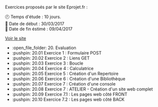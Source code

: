 Exercices proposés par le site Eprojet.fr :

:clock8: Temps d'étude : 10 jours.<br />
:date: Date de début : 30/03/2017<br />
:date: Date de fin éstimé : 09/04/2017<br />

<a href="https://www.eprojet.fr/cours/php/20-php-evaluation" target="_blank">Voir le site</a>

<ul>
	<li>:open_file_folder: 20. Evaluation</li>
	<li>:pushpin: 20.01   Exercice 1 : Formulaire POST</li>
	<li>:pushpin: 20.02   Exercice 2 : Liens GET</li>
	<li>:pushpin: 20.03   Exercice 3 : Boucle</li>
	<li>:pushpin: 20.04   Exercice 4 : Calculatrice</li>
	<li>:pushpin: 20.05   Exercice 5 : Création d'un Repertoire</li>
	<li>:pushpin: 20.06   Exercice 6 : Création d'une Bibliothèque</li>
	<li>:pushpin: 20.07   Exercice 7 : Création d'une console</li>
	<li>:pushpin: 20.08   Exercice 7 : ATELIER - Création d'un site web complet</li>
	<li>:pushpin: 20.09   Exercice 7.1 : Les pages web côté FRONT</li>
	<li>:pushpin: 20.10   Exercice 7.2 : Les pages web côté BACK</li>
</ul>